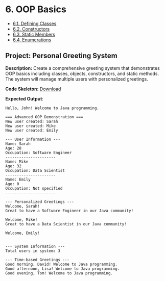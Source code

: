 # 6. OOP Basics

- [6.1. Defining Classes](./1.md)
- [6.2. Constructors](./2.md)
- [6.3. Static Members](./3.md)
- [6.4. Enumerations](./4.md)

## Project: Personal Greeting System

**Description:** Create a comprehensive greeting system that demonstrates OOP basics including classes, objects, constructors, and static methods. The system will manage multiple users with personalized greetings.

**Code Skeleton:** [Download](/assets/GreetingProgramSkeleton.zip)

**Expected Output**:

```text
Hello, John! Welcome to Java programming.

=== Advanced OOP Demonstration ===
New user created: Sarah
New user created: Mike
New user created: Emily

--- User Information ---
Name: Sarah
Age: 28
Occupation: Software Engineer
----------------------
Name: Mike
Age: 32
Occupation: Data Scientist
----------------------
Name: Emily
Age: 0
Occupation: Not specified
----------------------

--- Personalized Greetings ---
Welcome, Sarah!
Great to have a Software Engineer in our Java community!

Welcome, Mike!
Great to have a Data Scientist in our Java community!

Welcome, Emily!


--- System Information ---
Total users in system: 3

--- Time-based Greetings ---
Good morning, David! Welcome to Java programming.
Good afternoon, Lisa! Welcome to Java programming.
Good evening, Tom! Welcome to Java programming.
```
